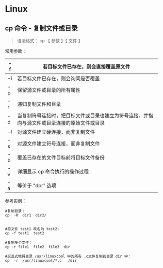 # Linux

## cp 命令 - 复制文件或目录

> 语法格式： cp 【 参数 】【 文件 】

常用参数：

| -f   | 若目标文件已存在，则会直接覆盖原文件                         |
| ---- | ------------------------------------------------------------ |
| -i   | 若目标文件已存在，则会询问是否覆盖                           |
| -p   | 保留源文件或目录的所有属性                                   |
| -r   | 递归复制文件和目录                                           |
| -d   | 当复制符号连接时，把目标文件或目录也建立为符号连接，并指向与源文件或目录连接的原始文件或目录 |
| -l   | 对源文件建立硬连接，而非复制文件                             |
| -s   | 对源文件建立符号连接，而非复制文件                           |
| -b   | 覆盖已存在的文件目标前将目标文件备份                         |
| -v   | 详细显示 cp 命令执行的操作过程                               |
| -a   | 等价于 "dpr" 选项                                            |

参考实例：

```
#复制目录：
cp  -R  dir1  dir2/


#将文件 test1 改名为 test2:
cp -f test1  test2

#复制多个文件：
cp -r file1  file2  file3  dir

#交互式地将目录 /usr/linuxcool 中的所有 .c文件复制到目录 dir 中：
cp  -r  /usr/linuxcool/*.c   /dir
```

 